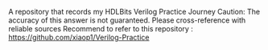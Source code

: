 A repository that records my HDLBits Verilog Practice Journey
Caution: The accuracy of this answer is not guaranteed. Please cross-reference with reliable sources
Recommend to refer to this repository : https://github.com/xiaop1/Verilog-Practice
